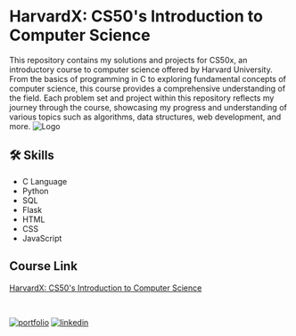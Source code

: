 
# HarvardX: CS50's Introduction to Computer Science

This repository contains my solutions and projects for CS50x, an introductory course to computer science offered by Harvard University. From the basics of programming in C to exploring fundamental concepts of computer science, this course provides a comprehensive understanding of the field. Each problem set and project within this repository reflects my journey through the course, showcasing my progress and understanding of various topics such as algorithms, data structures, web development, and more.
![Logo](https://prod-discovery.edx-cdn.org/media/course/image/da1b2400-322b-459b-97b0-0c557f05d017-a3d1899c3344.small.png)


## 🛠 Skills

- C Language
- Python
- SQL
- Flask
- HTML
- CSS
- JavaScript

## Course Link
[HarvardX: CS50's Introduction to Computer Science](https://www.edx.org/learn/computer-science/harvard-university-cs50-s-introduction-to-computer-science?index=product&queryID=2992b1ed54c9ee26bfe4a3edc11f3150&position=1&results_level=first-level-results&term=cs50x&objectID=course-da1b2400-322b-459b-97b0-0c557f05d017&campaign=CS50%27s+Introduction+to+Computer+Science&source=edX&product_category=course&placement_url=https%3A%2F%2Fwww.edx.org%2Fsearch)

<br>

[![portfolio](https://img.shields.io/badge/my_portfolio-000?style=for-the-badge&logo=ko-fi&logoColor=white)](https://khizar457.github.io/Portfolio/)
[![linkedin](https://img.shields.io/badge/linkedin-0A66C2?style=for-the-badge&logo=linkedin&logoColor=white)](https://www.linkedin.com/in/khizarqamar/)

